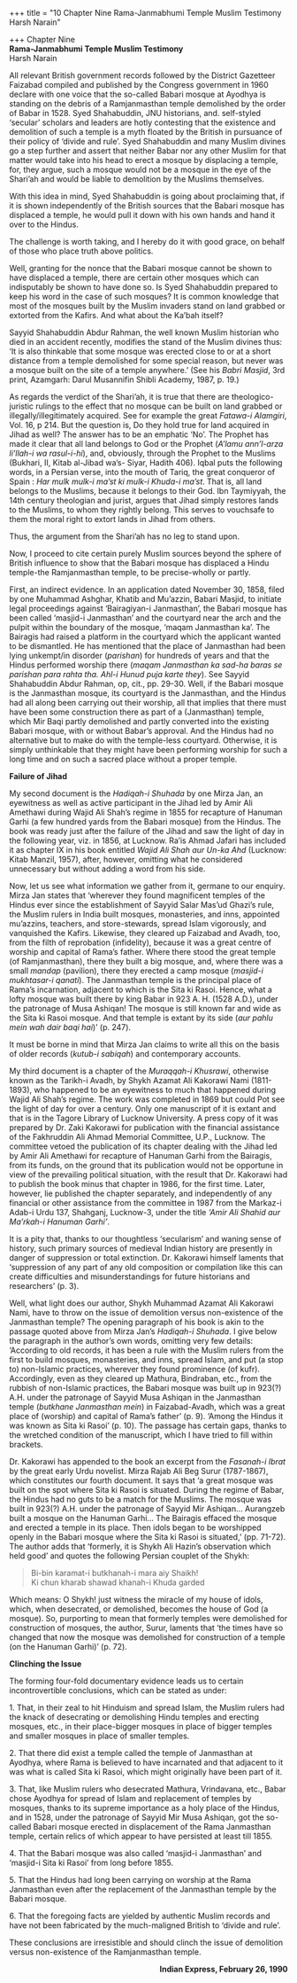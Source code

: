 +++
title = "10 Chapter Nine Rama-Janmabhumi Temple Muslim Testimony Harsh Narain"

+++
Chapter Nine  
**Rama-Janmabhumi Temple Muslim Testimony**  
Harsh Narain

All relevant British government records followed by the District Gazetteer Faizabad compiled and published by the Congress government in 1960 declare with one voice that the so-called Babari mosque at Ayodhya is standing on the debris of a Ramjanmasthan temple demolished by the order of Babar in 1528.  Syed Shahabuddin, JNU historians, and. self-styled ‘secular’ scholars and leaders are hotly contesting that the existence and demolition of such a temple is a myth floated by the British in pursuance of their policy of ‘divide and rule’.  Syed Shahabuddin and many Muslim divines go a step further and assert that neither Babar nor any other Muslim for that matter would take into his head to erect a mosque by displacing a temple, for, they argue, such a mosque would not be a mosque in the eye of the Shari’ah and would be liable to demolition by the Muslims themselves.

With this idea in mind, Syed Shahabuddin is going about proclaiming that, if it is shown independently of the British sources that the Babari mosque has displaced a temple, he would pull it down with his own hands and hand it over to the Hindus.

The challenge is worth taking, and I hereby do it with good grace, on behalf of those who place truth above politics.

Well, granting for the nonce that the Babari mosque cannot be shown to have displaced a temple, there are certain other mosques which can indisputably be shown to have done so. Is Syed Shahabuddin prepared to keep his word in the case of such mosques? It is common knowledge that most of the mosques built by the Muslim invaders stand on land grabbed or extorted from the Kafirs. And what about the Ka’bah itself?

Sayyid Shahabuddin Abdur Rahman, the well known Muslim historian who died in an accident recently, modifies the stand of the Muslim divines thus: ‘It is also thinkable that some mosque was erected close to or at a short distance from a temple demolished for some special reason, but never was a mosque built on the site of a temple anywhere.’ (See his
*Babri Masjid*, 3rd print, Azamgarh: Darul Musannifin Shibli Academy,
1987, p. 19.)

As regards the verdict of the Shari’ah, it is true that there are theologico-juristic rulings to the effect that no mosque can be built on land grabbed or illegally/illegitimately acquired. See for example the great *Fatawa-i Alamgiri*, Vol. 16, p 214. But the question is, Do they hold true for land acquired in Jihad as well? The answer has to be an emphatic ‘No’. The Prophet has made it clear that all land belongs to God or the Prophet (*A’lamu ann’l-arza li’llah-i wa rasul-i-hi*), and, obviously, through the Prophet to the Muslims (Bukhari, II, Kitab al-Jibad wa’s- Siyar, Hadith 406). Iqbal puts the following words, in a Persian verse, into the mouth of Tariq, the great conqueror of Spain :
*Har mulk mulk-i ma’st ki mulk-i Khuda-i ma’st*.  That is, all land
belongs to the Muslims, because it belongs to their God. Ibn Taymiyyah, the 14th century theologian and jurist, argues that Jihad simply restores lands to the Muslims, to whom they rightly belong.  This serves to vouchsafe to them the moral right to extort lands in Jihad from others.

Thus, the argument from the Shari’ah has no leg to stand upon.

Now, I proceed to cite certain purely Muslim sources beyond the sphere of British influence to show that the Babari mosque has displaced a Hindu temple-the Ramjanmasthan temple, to be precise-wholly or partly.

First, an indirect evidence.  In an application dated November 30, 1858, filed by one Muhammad Ashghar, Khatib and Mu’azzin, Babari Masjid, to initiate legal proceedings against ‘Bairagiyan-i Janmasthan’, the Babari mosque has been called ‘masjid-i Janmasthan’ and the courtyard near the arch and the pulpit within the boundary of the mosque, ‘maqam Janmasthan ka’. The Bairagis had raised a platform in the courtyard which the applicant wanted to be dismantled. He has mentioned that the place of Janmasthan had been lying unkempt/in disorder (*parishan*) for hundreds of years and that the Hindus performed worship there (*maqam Janmasthan ka sad-ha baras se parishan para rahta tha. Ahl-i Hunud puja karte they*). See Sayyid Shahabuddin Abdur Rahman, op, cit., pp. 29-30.  Well, if the Babari mosque is the Janmasthan mosque, its courtyard is the Janmasthan, and the Hindus had all along been carrying out their worship, all that implies that there must have been some construction there as part of a (Janmasthan) temple, which Mir Baqi partly demolished and partly converted into the existing Babari mosque, with or without Babar’s approval. And the Hindus had no alternative but to make do with the temple-less courtyard. Otherwise, it is simply unthinkable that they might have been performing worship for such a long time and on such a sacred place without a proper temple.

**Failure of Jihad**

My second document is the *Hadiqah-i Shuhada* by one Mirza Jan, an eyewitness as well as active participant in the Jihad led by Amir Ali Amethawi during Wajid Ali Shah’s regime in 1855 for recapture of Hanuman Garhi (a few hundred yards from the Babari mosque) from the Hindus. The book was ready just after the failure of the Jihad and saw the light of day in the following year, viz. in 1856, at Lucknow. Ra’is Ahmad Jafari has included it as chapter IX in his book entitled *Wajid Ali Shah aur Un-ka Ahd* (Lucknow: Kitab Manzil, 1957), after, however, omitting what he considered unnecessary but without adding a word from his side.

Now, let us see what information we gather from it, germane to our enquiry. Mirza Jan states that ‘wherever they found magnificent temples of the Hindus ever since the establishment of Sayyid Salar Mas’ud Ghazi’s rule, the Muslim rulers in India built mosques, monasteries, and inns, appointed mu’azzins, teachers, and store-stewards, spread Islam vigorously, and vanquished the Kafirs. Likewise, they cleared up Faizabad and Avadh, too, from the filth of reprobation (infidelity), because it was a great centre of worship and capital of Rama’s father. Where there stood the great temple (of Ramjanmasthan), there they built a big mosque, and, where there was a small *mandap* (pavilion), there they erected a camp mosque (*masjid-i mukhtasar-i qanati*). The Janmasthan temple is the principal place of Rama’s incarnation, adjacent to which is the Sita ki Rasoi. Hence, what a lofty mosque was built there by king Babar in 923 A. H. (1528 A.D.), under the patronage of Musa Ashiqan! The mosque is still known far and wide as the Sita ki Rasoi mosque.  And that temple is extant by its side (*aur pahlu mein wah dair baqi hai*)’ (p. 247).

It must be borne in mind that Mirza Jan claims to write all this on the basis of older records (*kutub-i sabiqah*) and contemporary accounts.

My third document is a chapter of the *Muraqqah-i Khusrawi*, otherwise known as the Tarikh-i Avadh, by Shykh Azamat Ali Kakorawi Nami
(1811-1893), who happened to be an eyewitness to much that happened
during Wajid Ali Shah’s regime. The work was completed in 1869 but could Pot see the light of day for over a century. Only one manuscript of it is extant and that is in the Tagore Library of Lucknow University. A press copy of it was prepared by Dr. Zaki Kakorawi for publication with the financial assistance of the Fakhruddin Ali Ahmad Memorial Committee, U.P., Lucknow. The committee vetoed the publication of its chapter dealing with the Jihad led by Amir Ali Amethawi for recapture of Hanuman Garhi from the Bairagis, from its funds, on the ground that its publication would not be opportune in view of the prevailing political situation, with the result that Dr. Kakorawi had to publish the book minus that chapter in 1986, for the first time.  Later, however, lie published the chapter separately, and independently of any financial or other assistance from the committee in 1987 from the Markaz-i Adab-i Urdu 137, Shahganj, Lucknow-3, under the title *‘Amir Ali Shahid aur Ma’rkah-i Hanuman Garhi’*.

It is a pity that, thanks to our thoughtless ‘secularism’ and waning sense of history, such primary sources of medieval Indian history are presently in danger of suppression or total extinction.  Dr. Kakorawi himself laments that ‘suppression of any part of any old composition or compilation like this can create difficulties and misunderstandings for future historians and researchers’ (p. 3).

Well, what light does our author, Shykh Muhammad Azamat Ali Kakorawi Nami, have to throw on the issue of demolition versus non-existence of the Janmasthan temple?  The opening paragraph of his book is akin to the passage quoted above from Mirza Jan’s *Hadiqah-i Shuhada*. I give below the paragraph in the author’s own words, omitting very few details: ‘According to old records, it has been a rule with the Muslim rulers from the first to build mosques, monasteries, and inns, spread Islam, and put (a stop to) non-Islamic practices, wherever they found prominence (of kufr). Accordingly, even as they cleared up Mathura, Bindraban, etc., from the rubbish of non-Islamic practices, the Babari mosque was built up in 923(?) A.H. under the patronage of Sayyid Musa Ashiqan in the Janmasthan temple (*butkhane Janmasthan mein*) in Faizabad-Avadh, which was a great place of (worship) and capital of Rama’s father’ (p. 9).  ‘Among the Hindus it was known as Sita ki Rasoi’
(p. 10). The passage has certain gaps, thanks to the wretched condition
of the manuscript, which I have tried to fill within brackets.

Dr. Kakorawi has appended to the book an excerpt from the *Fasanah-i Ibrat* by the great early Urdu novelist. Mirza Rajab Ali Beg Surur
(1787-1867), which constitutes our fourth document.  It says that ‘a
great mosque was built on the spot where Sita ki Rasoi is situated. During the regime of Babar, the Hindus had no guts to be a match for the Muslims.  The mosque was built in 923(?) A.H. under the patronage of Sayyid Mir Ashiqan… Aurangzeb built a mosque on the Hanuman Garhi… The Bairagis effaced the mosque and erected a temple in its place. Then idols began to be worshipped openly in the Babari mosque where the Sita ki Rasoi is situated,’ (pp. 71-72). The author adds that ‘formerly, it is Shykh Ali Hazin’s observation which held good’ and quotes the following Persian couplet of the Shykh:

> Bi-bin karamat-i butkhanah-i mara aiy Shaikh!  
> Ki chun kharab shawad khanah-i Khuda garded

Which means: O Shykh! just witness the miracle of my house of idols, which, when desecrated, or demolished, becomes the house of God (a mosque). So, purporting to mean that formerly temples were demolished for construction of mosques, the author, Surur, laments that ‘the times have so changed that now the mosque was demolished for construction of a temple (on the Hanuman Garhi)’ (p. 72).

**Clinching the Issue**

The forming four-fold documentary evidence leads us to certain incontrovertible conclusions, which can be stated as under:

1\. That, in their zeal to hit Hinduism and spread Islam, the Muslim rulers had the knack of desecrating or demolishing Hindu temples and erecting mosques, etc., in their place-bigger mosques in place of bigger temples and smaller mosques in place of smaller temples.

2\. That there did exist a temple called the temple of Janmasthan at Ayodhya, where Rama is believed to have incarnated and that adjacent to it was what is called Sita ki Rasoi, which might originally have been part of it.

3\. That, like Muslim rulers who desecrated Mathura, Vrindavana, etc., Babar chose Ayodhya for spread of Islam and replacement of temples by mosques, thanks to its supreme importance as a holy place of the Hindus, and in 1528, under the patronage of Sayyid Mir Musa Ashiqan, got the so-called Babari mosque erected in displacement of the Rama Janmasthan temple, certain relics of which appear to have persisted at least till 1855.

4\. That the Babari mosque was also called ‘masjid-i Janmasthan’ and ‘masjid-i Sita ki Rasoi’ from long before 1855.

5\. That the Hindus had long been carrying on worship at the Rama Janmasthan even after the replacement of the Janmasthan temple by the Babari mosque.

6\. That the foregoing facts are yielded by authentic Muslim records and have not been fabricated by the much-maligned British to ‘divide and rule’.

These conclusions are irresistible and should clinch the issue of demolition versus non-existence of the Ramjanmasthan temple.

<div align="right">

**Indian Express, February 26, 1990**

</div>
